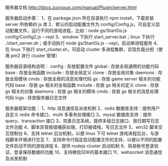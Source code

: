 服务器文档
http://docs.zuoyouxi.com/manual/Plugin/server.html

服务器启动步骤：
1、在 package.json 所在目录执行 npm install，下载安装 server 所依赖的 js 库
2、默认的启动配置文件为 config/Config.js，可自定义启动配置文件，运行不同的游戏进程，比如：node gs/StartGs.js config/Config2.js --repl
3、window 下执行 start_server.bat；linux 下执行 ./start_server.sh；或手动执行 node gs/StartGs.js --repl，启动单进程服务
4、在 linux 下执行 start_cluster.sh，可启动 cluster 多进程集群，实现负载分担（使用 pm2 进行 cluster 管理）

服务器目录结构说明：
config : 存放配置文件
global : 存放全局通用的功能代码
    base : 存放全局函数
	include : 存放全局定义
	clone : 存放全局对象
	daemons : 存放全局模块
	cmds : 存放全局的消息处理代码
gs : 存放 game server 相关的功能代码
    base : 存放 gs 相关的全局函数
	include : 存放 gs 相关的定义
	clone : 存放 gs 相关的对象
	daemons : 存放 gs 相关的模块
	cmds : 存放 gs 相关的消息处理代码
logs : 存放服务器日志文件

服务器框架功能：
1、http 消息通信及派发机制
2、redis 数据库支持：提供用户自定义 redis 命令接口、multi 多事务处理接口
3、mysql 数据库支持：提供 query、transaction 接口
3、完善日志系统，提供多级日志接口、按日期写日志文件功能
4、脚本异常报错捕获处理，打印报错栈，写日志文件
5、win32 脚本交互控制台
6、支持 telnet 后台机制，以便 linux 下可 telnet 游戏进程后台，与游戏脚本环境进行交互
7、支持命令行指定启动配置文件的支持，以便以不同的配置文件启动不同的游戏进程
8、提供 nodejs cluster 启动机制
9、简易帐号登录验证、登录保存数据的功能
10、支持微信SDK的基本接口
11、websocket 消息通信及派发机制
